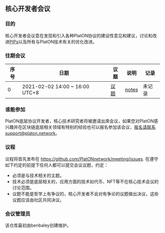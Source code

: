 ## 核心开发者会议

### 目的
核心开发者会议意在发现和引入各种PlatON协议的建设性意见和建议，讨论和改进[PIPs](https://github.com/PlatONnetwork/PIPs)以及所有与PlatON技术有关的优化改进。

### 往期会议

 序号 | 日期                             | 议题        | 说明          | 记录            |
--- | -------------------------------- | -------------- |-------------- | -------------------- |
  0 | 2021-02-02 14:00 ~ 16:00 UTC+8  | [议题](https://github.com/PlatONnetwork/meeting/issues/1) | [notes](Core%20Devs%20Meetings/Meeting%0.md) | 未记录 |


### 谁能参加
PlatON底层协议开发者，核心技术研究者将被邀请出席会议，如果您对PlatON感兴趣并在区块链底层相关领域有特别的经验也可以报名参加该会议，报名请联系support@platon.network。

### 议程
议程将首先发布在 https://github.com/PlatONnetwork/meeting/issues. 在遵守如下约定的前提下任何人都可以提交会议议题，约定：
- 必须是与技术相关的主题。
- 技术必须是底层相关的，应用方面的技术如代币、NFT等不在核心技术会议的讨论范围。
- 议题不能是哲学上有争议的，核心开发者不会对有争论的议题做出决议，这些议题应该由社区共同决议。

### 会议管理员
该仓库最初由benbaley创建维护。